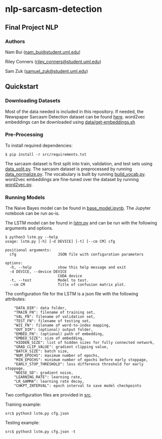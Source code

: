 # nlp-sarcasm-detection

## Final Project NLP

### Authors

Nam Bui (nam_bui@student.uml.edu)

Riley Conners (riley_conners@student.uml.edu)

Sam Zuk (samuel_zuk@student.uml.edu)

## Quickstart

### Downloading Datasets

Most of the data needed is included in this repository.
If needed, the Newspaper Sarcasm Detection dataset can be found
[here](https://github.com/rishabhmisra/News-Headlines-Dataset-For-Sarcasm-Detection).
word2vec embeddings can be downloaded using [data/get-embeddings.sh](data/get-embeddings.sh)

### Pre-Processing

To install required dependencies:
```
$ pip install -r src/requirements.txt
```

The sarcasm dataset is first split into train, validation, and test sets
using [data_split.py](src/data_split.py).
The sarcasm dataset is preprocessed by running [data_normalize.py](src/data_normalize.py).
The vocabulary is built by running [build_vocab.py](src/build_vocab.py).
word2vec embeddings are fine-tuned over the dataset by running [word2vec.py](src/word2vec.py).

### Running Models

The Naive Bayes model can be found in [base_model.ipynb](src/base_model.ipynb).
The Jupyter notebook can be run as-is.

The LSTM model can be found in [lstm.py](src/lstm.py)
and can be run with the following arguments and options.
```
$ python3 lstm.py --help
usage: lstm.py [-h] [-d DEVICE] [-t] [--cm CM] cfg

positional arguments:
  cfg                   JSON file with configuration parameters

options:
  -h, --help            show this help message and exit        
  -d DEVICE, --device DEVICE
                        CUDA device
  -t, --test            Model to test.
  --cm CM               Title of confusion matrix plot.        
```

The configuration file for the LSTM is a json file with the following attributes:
```
    "DATA_DIR": data folder,
    "TRAIN_FN": filename of training set,
    "VAL_FN": filename of validation set,
    "TEST_FN": filename of testing set,
    "W2I_FN": filename of word-to-index mapping,
    "OUT_DIR": (optional) output folder,
    "EMBED_FN": (optional) path of embedding,
    "EMBED_SIZE": size of embedding,
    "HIDDEN_SIZE": list of hidden sizes for fully connected network,
    "GRAD_CLIP_VALUE": gradient clipping value,
    "BATCH_SIZE": batch size,
    "NUM_EPOCHS": maximum number of epochs,
    "MIN_EPOCHS": minimum number of epochs before early stoppage,
    "EARLY_STOP_THRESHOLD": loss difference threshold for early stoppage,
    "NOISE_SD": gradient noise,
    "LEARNING_RATE": learning rate,
    "LR_GAMMA": learning rate decay,
    "CHKPT_INTERVAL": epoch interval to save model checkpoints
```
Two configuration files are provided in [src](src).

Training example:
```
src$ python3 lstm.py cfg.json
```

Testing example:
```
src$ python3 lstm.py cfg.json -t
```